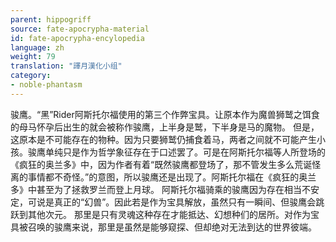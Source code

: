 ```yaml
---
parent: hippogriff
source: fate-apocrypha-material
id: fate-apocrypha-encylopedia
language: zh
weight: 79
translation: "譯月漢化小组"
category:
- noble-phantasm
---
```


骏鹰。“黑”Rider阿斯托尔福使用的第三个作弊宝具。让原本作为魔兽狮鹫之饵食的母马怀孕后出生的就会被称作骏鹰，上半身是鹫，下半身是马的魔物。
但是，这原本是不可能存在的物种。因为只要狮鹫仍捕食着马，两者之间就不可能产生小孩。骏鹰单纯只是作为哲学象征存在于口述罢了。可是在阿斯托尔福等人所登场的《疯狂的奥兰多》中，因为作者有着“既然骏鹰都登场了，那不管发生多么荒诞怪离的事情都不奇怪。”的意图，所以骏鹰还是出现了。阿斯托尔福在《疯狂的奥兰多》中甚至为了拯救罗兰而登上月球。
阿斯托尔福骑乘的骏鹰因为存在相当不安定，可说是真正的“幻兽”。因此若是作为宝具解放，虽然只有一瞬间、但骏鹰会跳跃到其他次元。
那里是只有灵魂这种存在才能抵达、幻想种们的居所。对作为宝具被召唤的骏鹰来说，那里是虽然是能够窥探、但却绝对无法到达的世界彼端。

